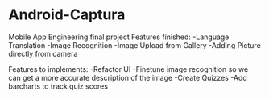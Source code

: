 # Android-Captura
Mobile App Engineering final project
Features finished:
-Language Translation
-Image Recognition
-Image Upload from Gallery
-Adding Picture directly from camera

Features to implements:
-Refactor UI
-Finetune image recognition so we can get a more accurate description of the image
-Create Quizzes
-Add barcharts to track quiz scores
